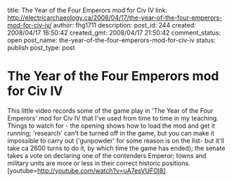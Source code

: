 title: The Year of the Four Emperors mod for Civ IV
link: http://electricarchaeology.ca/2008/04/17/the-year-of-the-four-emperors-mod-for-civ-iv/
author: fhg1711
description: 
post_id: 244
created: 2008/04/17 16:50:42
created_gmt: 2008/04/17 21:50:42
comment_status: open
post_name: the-year-of-the-four-emperors-mod-for-civ-iv
status: publish
post_type: post

# The Year of the Four Emperors mod for Civ IV

This little video records some of the game play in 'The Year of the Four Emperors' mod for Civ IV that I've used from time to time in my teaching. Things to watch for - the opening shows how to load the mod and get it running; 'research' can't be turned off in the game, but you can make it impossible to carry out ('gunpowder' for some reason is on the list- but it'll take ca 2600 turns to do it, by which time the game has ended); the senate takes a vote on declaring one of the contenders Emperor; towns and military units are more or less in their correct historic positions. [youtube=http://youtube.com/watch?v=uA7esVUFOl8]